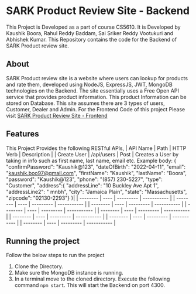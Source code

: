 # SARK Product Review Site - Backend

This Project is Developed as a part of course CS5610. It is Developed by Kaushik Boora, Rahul Reddy Baddam, Sai Sriker Reddy Vootukuri and Abhishek Kumar.
This Repository contains the code for the Backend of SARK Product review site.

## About

SARK Product review site is a website where users can lookup for products and rate them, developed using NodeJS, ExpressJS, JWT, MongoDB technologies on the Backend.
The site essentially uses a Free Open API service that provides product information. This product Information can be stored on Database. This site assumes there are 3 types of users, Customer, Dealer and Admin.
For the Frontend Code of this project Please visit [SARK Product Review Site - Frontend](https://github.com/BooraKaushik/SARK-Product-Review-Site-Frontend)

## Features

This Project Provides the following RESTful APIs,
| API Name | Path | HTTP Verb | Description |
| Create User | /api/users | Post | Creates a User by taking in info such as first name, last name, email etc. Example body: {
"confirmPassword": "Kaushik@123",
"dateOfBirth": "2022-04-11",
"email": "kaushik.boo97@gmail.com",
"firstName": "Kaushik",
"lastName": "Boora",
"password": "Kaushik@123",
"phone": "(857) 230-5227",
"type": "Customer",
"address":{
"addressLine": "10 Buckley Ave Apt 1",
"addressLine2": " mnbh",
"city": "Jamaica Plain",
"state": "Massachusetts",
"zipcode": "02130-2293"}
}|
| -------- | ---- | --------- | ----------- |
| -------- | ---- | --------- | ----------- |
| -------- | ---- | --------- | ----------- |
| -------- | ---- | --------- | ----------- |
| -------- | ---- | --------- | ----------- |
| -------- | ---- | --------- | ----------- |
| -------- | ---- | --------- | ----------- |
| -------- | ---- | --------- | ----------- |

## Running the project

Follow the below steps to run the project

1. Clone the Directory.
2. Make sure the MongoDB instance is running.
3. In a terminal move to the cloned directory. Execute the following command `npm start`. This will start the Backend on port 4300.
